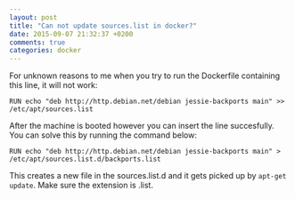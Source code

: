 ```yaml
---
layout: post
title: "Can not update sources.list in docker?"
date: 2015-09-07 21:32:37 +0200
comments: true
categories: docker 
---
```


For unknown reasons to me when you try to run the Dockerfile containing this line, it will not work:

```
RUN echo "deb http://http.debian.net/debian jessie-backports main" >> /etc/apt/sources.list
```

After the machine is booted however you can insert the line succesfully. You can solve this by running the command below:

```
RUN echo "deb http://http.debian.net/debian jessie-backports main" > /etc/apt/sources.list.d/backports.list
```

This creates a new file in the sources.list.d and it gets picked up by `apt-get update`. Make sure the extension is .list.






